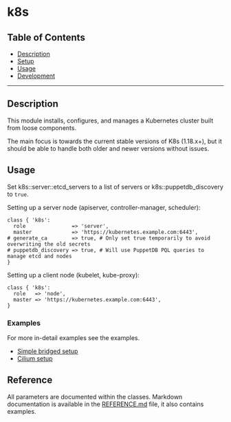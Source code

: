 # k8s

## Table of Contents

- [Description](#description)
- [Setup](#setup)
- [Usage](#usage)
- [Development](#development)

---

## Description

This module installs, configures, and manages a Kubernetes cluster built from
loose components.

The main focus is towards the current stable versions of K8s (1.18.x+), but it
should be able to handle both older and newer versions without issues.

## Usage

Set k8s::server::etcd_servers to a list of servers or k8s::puppetdb_discovery to `true`.

Setting up a server node (apiserver, controller-manager, scheduler):

```puppet
class { 'k8s':
  role               => 'server',
  master             => 'https://kubernetes.example.com:6443',
# generate_ca        => true, # Only set true temporarily to avoid overwriting the old secrets
# puppetdb_discovery => true, # Will use PuppetDB PQL queries to manage etcd and nodes
}
```

Setting up a client node (kubelet, kube-proxy):

```puppet
class { 'k8s':
  role   => 'node',
  master => 'https://kubernetes.example.com:6443',
}
```

### Examples

For more in-detail examples see the examples.

  - [Simple bridged setup](examples/simple_setup/Readme.md)
  - [Cilium setup](examples/cilium/Readme.md)

## Reference

All parameters are documented within the classes. Markdown documentation is available in the [REFERENCE.md](REFERENCE.md) file, it also contains examples.
